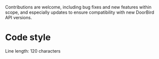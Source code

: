 Contributions are welcome, including bug fixes and new features within
scope, and especially updates to ensure compatibility with new DoorBird
API versions. 

# Code style

Line length: 120 characters
